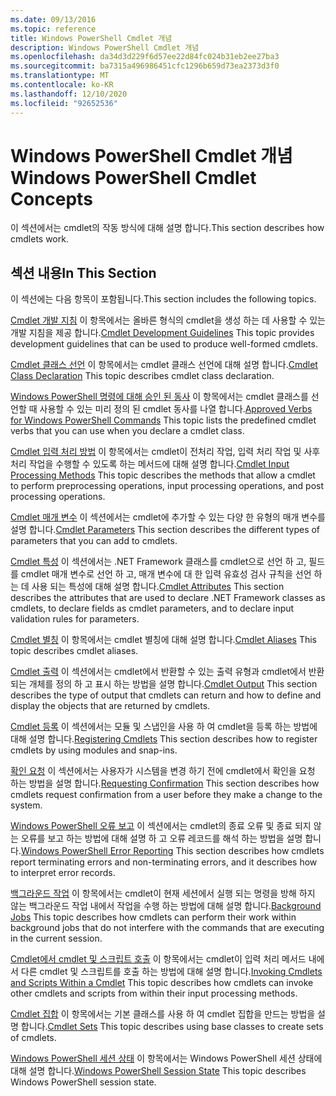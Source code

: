 ```yaml
---
ms.date: 09/13/2016
ms.topic: reference
title: Windows PowerShell Cmdlet 개념
description: Windows PowerShell Cmdlet 개념
ms.openlocfilehash: da34d3d229f6d57ee22d84fc024b31eb2ee27ba3
ms.sourcegitcommit: ba7315a496986451cfc1296b659d73ea2373d3f0
ms.translationtype: MT
ms.contentlocale: ko-KR
ms.lasthandoff: 12/10/2020
ms.locfileid: "92652536"
---
```

# <a name="windows-powershell-cmdlet-concepts"></a><span data-ttu-id="4b8b3-103">Windows PowerShell Cmdlet 개념</span><span class="sxs-lookup"><span data-stu-id="4b8b3-103">Windows PowerShell Cmdlet Concepts</span></span>

<span data-ttu-id="4b8b3-104">이 섹션에서는 cmdlet의 작동 방식에 대해 설명 합니다.</span><span class="sxs-lookup"><span data-stu-id="4b8b3-104">This section describes how cmdlets work.</span></span>

## <a name="in-this-section"></a><span data-ttu-id="4b8b3-105">섹션 내용</span><span class="sxs-lookup"><span data-stu-id="4b8b3-105">In This Section</span></span>

<span data-ttu-id="4b8b3-106">이 섹션에는 다음 항목이 포함됩니다.</span><span class="sxs-lookup"><span data-stu-id="4b8b3-106">This section includes the following topics.</span></span>

<span data-ttu-id="4b8b3-107">[Cmdlet 개발 지침](./cmdlet-development-guidelines.md) 이 항목에서는 올바른 형식의 cmdlet을 생성 하는 데 사용할 수 있는 개발 지침을 제공 합니다.</span><span class="sxs-lookup"><span data-stu-id="4b8b3-107">[Cmdlet Development Guidelines](./cmdlet-development-guidelines.md) This topic provides development guidelines that can be used to produce well-formed cmdlets.</span></span>

<span data-ttu-id="4b8b3-108">[Cmdlet 클래스 선언](./cmdlet-class-declaration.md) 이 항목에서는 cmdlet 클래스 선언에 대해 설명 합니다.</span><span class="sxs-lookup"><span data-stu-id="4b8b3-108">[Cmdlet Class Declaration](./cmdlet-class-declaration.md) This topic describes cmdlet class declaration.</span></span>

<span data-ttu-id="4b8b3-109">[Windows PowerShell 명령에 대해 승인 된 동사](./approved-verbs-for-windows-powershell-commands.md) 이 항목에서는 cmdlet 클래스를 선언할 때 사용할 수 있는 미리 정의 된 cmdlet 동사를 나열 합니다.</span><span class="sxs-lookup"><span data-stu-id="4b8b3-109">[Approved Verbs for Windows PowerShell Commands](./approved-verbs-for-windows-powershell-commands.md) This topic lists the predefined cmdlet verbs that you can use when you declare a cmdlet class.</span></span>

<span data-ttu-id="4b8b3-110">[Cmdlet 입력 처리 방법](./cmdlet-input-processing-methods.md) 이 항목에서는 cmdlet이 전처리 작업, 입력 처리 작업 및 사후 처리 작업을 수행할 수 있도록 하는 메서드에 대해 설명 합니다.</span><span class="sxs-lookup"><span data-stu-id="4b8b3-110">[Cmdlet Input Processing Methods](./cmdlet-input-processing-methods.md) This topic describes the methods that allow a cmdlet to perform preprocessing operations, input processing operations, and post processing operations.</span></span>

<span data-ttu-id="4b8b3-111">[Cmdlet 매개 변수](./cmdlet-parameters.md) 이 섹션에서는 cmdlet에 추가할 수 있는 다양 한 유형의 매개 변수를 설명 합니다.</span><span class="sxs-lookup"><span data-stu-id="4b8b3-111">[Cmdlet Parameters](./cmdlet-parameters.md) This section describes the different types of parameters that you can add to cmdlets.</span></span>

<span data-ttu-id="4b8b3-112">[Cmdlet 특성](./cmdlet-attributes.md) 이 섹션에서는 .NET Framework 클래스를 cmdlet으로 선언 하 고, 필드를 cmdlet 매개 변수로 선언 하 고, 매개 변수에 대 한 입력 유효성 검사 규칙을 선언 하는 데 사용 되는 특성에 대해 설명 합니다.</span><span class="sxs-lookup"><span data-stu-id="4b8b3-112">[Cmdlet Attributes](./cmdlet-attributes.md) This section describes the attributes that are used to declare .NET Framework classes as cmdlets, to declare fields as cmdlet parameters, and to declare input validation rules for parameters.</span></span>

<span data-ttu-id="4b8b3-113">[Cmdlet 별칭](./cmdlet-aliases.md) 이 항목에서는 cmdlet 별칭에 대해 설명 합니다.</span><span class="sxs-lookup"><span data-stu-id="4b8b3-113">[Cmdlet Aliases](./cmdlet-aliases.md) This topic describes cmdlet aliases.</span></span>

<span data-ttu-id="4b8b3-114">[Cmdlet 출력](./cmdlet-output.md) 이 섹션에서는 cmdlet에서 반환할 수 있는 출력 유형과 cmdlet에서 반환 되는 개체를 정의 하 고 표시 하는 방법을 설명 합니다.</span><span class="sxs-lookup"><span data-stu-id="4b8b3-114">[Cmdlet Output](./cmdlet-output.md) This section describes the type of output that cmdlets can return and how to define and display the objects that are returned by cmdlets.</span></span>

<span data-ttu-id="4b8b3-115">[Cmdlet 등록](./modules-and-snap-ins.md) 이 섹션에서는 모듈 및 스냅인을 사용 하 여 cmdlet을 등록 하는 방법에 대해 설명 합니다.</span><span class="sxs-lookup"><span data-stu-id="4b8b3-115">[Registering Cmdlets](./modules-and-snap-ins.md) This section describes how to register cmdlets by using modules and snap-ins.</span></span>

<span data-ttu-id="4b8b3-116">[확인 요청](./requesting-confirmation-from-cmdlets.md) 이 섹션에서는 사용자가 시스템을 변경 하기 전에 cmdlet에서 확인을 요청 하는 방법을 설명 합니다.</span><span class="sxs-lookup"><span data-stu-id="4b8b3-116">[Requesting Confirmation](./requesting-confirmation-from-cmdlets.md) This section describes how cmdlets request confirmation from a user before they make a change to the system.</span></span>

<span data-ttu-id="4b8b3-117">[Windows PowerShell 오류 보고](./error-reporting-concepts.md) 이 섹션에서는 cmdlet의 종료 오류 및 종료 되지 않는 오류를 보고 하는 방법에 대해 설명 하 고 오류 레코드를 해석 하는 방법을 설명 합니다.</span><span class="sxs-lookup"><span data-stu-id="4b8b3-117">[Windows PowerShell Error Reporting](./error-reporting-concepts.md) This section describes how cmdlets report terminating errors and non-terminating errors, and it describes how to interpret error records.</span></span>

<span data-ttu-id="4b8b3-118">[백그라운드 작업](./background-jobs.md) 이 항목에서는 cmdlet이 현재 세션에서 실행 되는 명령을 방해 하지 않는 백그라운드 작업 내에서 작업을 수행 하는 방법에 대해 설명 합니다.</span><span class="sxs-lookup"><span data-stu-id="4b8b3-118">[Background Jobs](./background-jobs.md) This topic describes how cmdlets can perform their work within background jobs that do not interfere with the commands that are executing in the current session.</span></span>

<span data-ttu-id="4b8b3-119">[Cmdlet에서 cmdlet 및 스크립트 호출](./invoking-cmdlets-and-scripts-within-a-cmdlet.md) 이 항목에서는 cmdlet이 입력 처리 메서드 내에서 다른 cmdlet 및 스크립트를 호출 하는 방법에 대해 설명 합니다.</span><span class="sxs-lookup"><span data-stu-id="4b8b3-119">[Invoking Cmdlets and Scripts Within a Cmdlet](./invoking-cmdlets-and-scripts-within-a-cmdlet.md) This topic describes how cmdlets can invoke other cmdlets and scripts from within their input processing methods.</span></span>

<span data-ttu-id="4b8b3-120">[Cmdlet 집합](./cmdlet-sets.md) 이 항목에서는 기본 클래스를 사용 하 여 cmdlet 집합을 만드는 방법을 설명 합니다.</span><span class="sxs-lookup"><span data-stu-id="4b8b3-120">[Cmdlet Sets](./cmdlet-sets.md) This topic describes using base classes to create sets of cmdlets.</span></span>

<span data-ttu-id="4b8b3-121">[Windows PowerShell 세션 상태](./windows-powershell-session-state.md) 이 항목에서는 Windows PowerShell 세션 상태에 대해 설명 합니다.</span><span class="sxs-lookup"><span data-stu-id="4b8b3-121">[Windows PowerShell Session State](./windows-powershell-session-state.md) This topic describes Windows PowerShell session state.</span></span>
